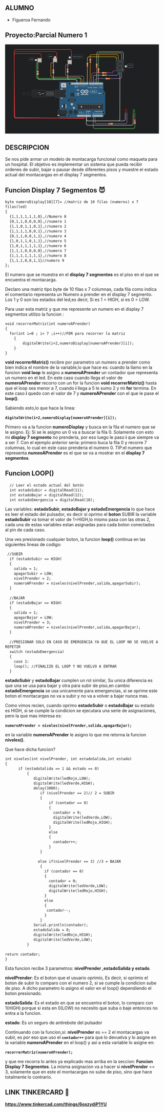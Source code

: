 ## ALUMNO

* Figueroa Fernando

## Proyecto:Parcial Numero 1

![](imagenes/imagen.PNG)

## DESCRIPCION

Se nos pide armar un modelo de montacarga funcional como maqueta para un hospital. El
objetivo es implementar un sistema que pueda recibir ordenes de subir, bajar o pausar
desde diferentes pisos y muestre el estado actual del montacargas en el display 7 segmentos.

## Funcion Display 7 Segmentos :smiling_imp:

```
byte numeroDisplay[10][7]= //matriz de 10 filas (numeros) x 7 filas(led)
{	
  {1,1,1,1,1,1,0},//Numero 0
  {0,1,1,0,0,0,0},//numero 1
  {1,1,0,1,1,0,1},//numero 2
  {1,1,1,1,0,0,1},//numero 3
  {0,1,1,0,0,1,1},//numero 4
  {1,0,1,1,0,1,1},//numero 5
  {1,0,1,1,1,1,1},//numero 6
  {1,1,1,0,0,0,0},//numero 7
  {1,1,1,1,1,1,1},//numero 8
  {1,1,1,0,0,1,1}//numero 9
};
```
El numero que se muestra en el **display 7 segmentos** es el piso en el que se encuentra el montacarga.

Declaro una matriz tipo byte de 10 filas x 7 columnas,
cada fila como indica el comentario representa un Numero a prender en el display 7 segmento.
Los 1 y 0 son los estados del led,es decir, Si es 1 = HIGH, si es 0 = LOW.  

Para usar esta matriz y que me represente un numero en el display 7 segmentos utilizo la funcion :

```
void recorrerMatriz(int numeroAPrender)
{	
  for(int i=0 ; i< 7 ;i++)//FOR para recorrer la matriz
	{
  		digitalWrite(i+2,numeroDisplay[numeroAPrender][i]);
 	}
}
```

**void recorrerMatriz()** recibre por parametro un numero a prender como bien indica el nombre de la variable,lo que hace es: cuando la llamo en la funcion **void loop** le asigno a **numeroAPrender** un contador que representa un numero en el led.
En este caso cuando llega el valor de **numeroAPrender**  recorro con un for la funcion **void recorrerMatriz()** hasta que el loop sea menor a 7, cuando **i** llega a 5 le sumo 2 y mi **for** termina. En este caso **i** quedo con el valor de 7 y **numeroAPrender** con el que le pase el **loop()**.

Sabiendo esto,lo que hace la linea:

**`
digitalWrite(i+2,numeroDisplay[numeroAPrender][i]);
`**

Primero va a la funcion **numeroDisplay** y busca en la fila el numero que se le asigno. Ej: Si se le asigno un 0 va a buscar la fila 0.
Solamente con esto mi **display 7 segmento** no prenderia, por eso luego le paso **i** que siempre va a ser 7.
Con el ejemplo anterior seria: primero buca la fila 0 y recorre 7 columnas, lo cual en este caso prenderia el numero 0.
TIP:el numero que representa **numeoAPrender** es el que se va a mostrar en el **display 7 segmentos**.

## Funcion LOOP()
```
  // Leer el estado actual del botón
  int estadoSubir = digitalRead(11);
  int estadoBajar = digitalRead(12);
  int estadoEmergencia = digitalRead(10);	
```
Las variables: **estadoSubir, estadoBajar y estadoEmergencia** lo que hace es leer el estado del pulsador, es decir si oprimo el **boton** SUBIR la variable **estadoSubir** va tomar el valor de 1=HIGH,lo mismo pasa con las otras 2, cada una de estas variables estan asignadas para cada boton conectados al pin de cada caso.

Una ves presionado cualquier boton, la funcion **loop()** continua en las siguientes lineas de codigo: 
```
 //SUBIR
  if (estadoSubir == HIGH)
  {
    salida = 1;
    apagarSubir = LOW;
    nivelPrender = 2;
  	numeroAPrender = niveles(nivelPrender,salida,apagarSubir);
  }
  
  //BAJAR
  if (estadoBajar == HIGH)
  {
    salida = 1;
    apagarBajar = LOW;
    nivelPrender = 3;
    numeroAPrender = niveles(nivelPrender,salida,apagarBajar);
  } 
  
  //PRESIONAR SOLO EN CASO DE EMERGENCIA YA QUE EL LOOP NO SE VUELVE A REPETIR
  switch (estadoEmergencia)
  {
    case 1:
    loop(); //FINALIZO EL LOOP Y NO VUELVO A ENTRAR
  }
```

**estadoSubir** y **estadoBajar** cumplen un rol similar, Su unica diferencia es que una se usa para bajar y otra para subir de piso,en cambio **estadoEmergencia** se usa unicamente para emergencias, si se oprime este boton el montacargas no va a subir y no va a volver a bajar nunca mas.

Como vimos recien, cuando oprimo **estadoSubir** o **estadoBajar** su estado es HIGH, si se cumple la condicion se ejecutara una serie de asignaciones, pero la que mas interesa es:

**`
numeroAPrender = niveles(nivelPrender,salida,apagarBajar);
`**

en la variable **numeroAPrender** le asigno lo que me retorna la funcion **niveles()**.

Que hace dicha funcion?

```
int niveles(int nivelPrender, int estadoSalida,int estado)
{
      if (estadoSalida == 1 && estado == 0)
          {
             digitalWrite(ledRojo,LOW);
             digitalWrite(ledVerde,HIGH);
             delay(3000);
                if (nivelPrender == 2)// 2 = SUBIR
                {
                    if (contador == 9)
                    {
                      contador = 9;
                      digitalWrite(ledVerde,LOW);
                      digitalWrite(ledRojo,HIGH);
                    }
                    else
                    {
                      contador++;
                    }
                }
        
               else	if(nivelPrender == 3) //3 = BAJAR
                {
                  if (contador == 0)
                  {
                    contador = 0;
                    digitalWrite(ledVerde,LOW);
                    digitalWrite(ledRojo,HIGH);
                  }
                  else 
                  {
                   contador--;
                  }
              	}
         	 Serial.println(contador);	
             estadoSalida = 0;
             digitalWrite(ledRojo,HIGH);
             digitalWrite(ledVerde,LOW);	
          }
  
return contador;
}
```

Esta funcion recibe 3 parametros: **nivelPrender ,estadoSalida y estado**.

**nivelPrender**: Es el boton que el usuario oprimio, Es decir, si oprimio el boton de subir lo comparo con el numero 2, si se cumple la condicion sube de piso. A dicho parametro lo asigno el valor en el loop() dependiendo el boton presionado.

**estadoSalida**: Es el estado en que se encuentra el boton, lo comparo con 1(HIGH) porque si esta en 0(LOW) no necesito que suba o baje entonces no entra a la funcion. 

**estado**: Es un seguro de antirebote del pulsador


Continuando con la funcion,si: **nivelPrender** es == 2 el montacargas va subir, es por eso que uso el  **`contador++`** para que lo devuelva y lo asigne en la variable **numeroAPrender** en el loop() y asi a esta variable lo asigne en: 

**`recorrerMatriz(numeroAPrender);`**

y que me recorra lo antes ya explicado mas arriba en la seccion: **Funcion Display 7 Segmentos**.
La misma asignacion va a hacer si **nivelPrender** == 3, solamente que en este el montacargas no sube de piso, sino que hace totalmente lo contrario.


## LINK TINKERCARD :eyes:

**https://www.tinkercad.com/things/6oszydiP1YU**


